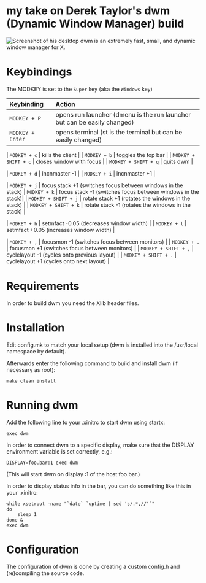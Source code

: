 # my take on Derek Taylor's dwm (Dynamic Window Manager) build

![Screenshot of his desktop](https://gitlab.com/dwt1/dotfiles/raw/master/.screenshots/dotfiles04.png) 
dwm is an extremely fast, small, and dynamic window manager for X.

# Keybindings

The MODKEY is set to the `Super` key (aka the `Windows` key)

| Keybinding | Action |
| :--- | :--- |
| `MODKEY + P` | opens run launcher (dmenu is the run launcher but can be easily changed) |
| `MODKEY + Enter` | opens terminal (st is the terminal but can be easily changed) |

| `MODKEY + c` | kills the client |
| `MODKEY + b` | toggles the top bar |
| `MODKEY + SHIFT + c` | closes window with focus |
| `MODKEY + SHIFT + q` | quits dwm |

| `MODKEY + d` | incnmaster -1 |
| `MODKEY + i` | incnmaster +1 |

| `MODKEY + j` | focus stack +1 (switches focus between windows in the stack) 
| `MODKEY + k` | focus stack -1 (switches focus between windows in the stack)|
| `MODKEY + SHIFT + j` | rotate stack +1 (rotates the windows in the stack) |
| `MODKEY + SHIFT + k` | rotate stack -1 (rotates the windows in the stack) |

| `MODKEY + h` | setmfact -0.05 (decreases window width) |
| `MODKEY + l` | setmfact +0.05 (increases window width) |

| `MODKEY + ,` | focusmon -1 (switches focus between monitors) |
| `MODKEY + .` | focusmon +1 (switches focus between monitors) |
| `MODKEY + SHIFT + ,` | cyclelayout -1 (cycles onto previous layout) |
| `MODKEY + SHIFT + .` | cyclelayout +1 (cycles onto next layout) |

# Requirements

In order to build dwm you need the Xlib header files.


# Installation

Edit config.mk to match your local setup (dwm is installed into
the /usr/local namespace by default).

Afterwards enter the following command to build and install dwm (if
necessary as root):

    make clean install


# Running dwm

Add the following line to your .xinitrc to start dwm using startx:

    exec dwm

In order to connect dwm to a specific display, make sure that
the DISPLAY environment variable is set correctly, e.g.:

    DISPLAY=foo.bar:1 exec dwm

(This will start dwm on display :1 of the host foo.bar.)

In order to display status info in the bar, you can do something
like this in your .xinitrc:

    while xsetroot -name "`date` `uptime | sed 's/.*,//'`"
    do
    	sleep 1
    done &
    exec dwm


# Configuration

The configuration of dwm is done by creating a custom config.h
and (re)compiling the source code.
